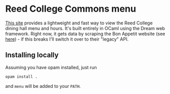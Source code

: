 # Reed College Commons menu

[This site](https://menu.enby.land) provides a lightweight and fast way to view the Reed College dining hall menu and hours. It's built entirely in OCaml using the Dream web framework. Right now, it gets data by scraping the Bon Appetit website (see [here](bin/constants.ml)) - if this breaks I'll switch it over to their "legacy" API.

## Installing locally

Assuming you have opam installed, just run

```shell
opam install .
```

and `menu` will be added to your `PATH`.